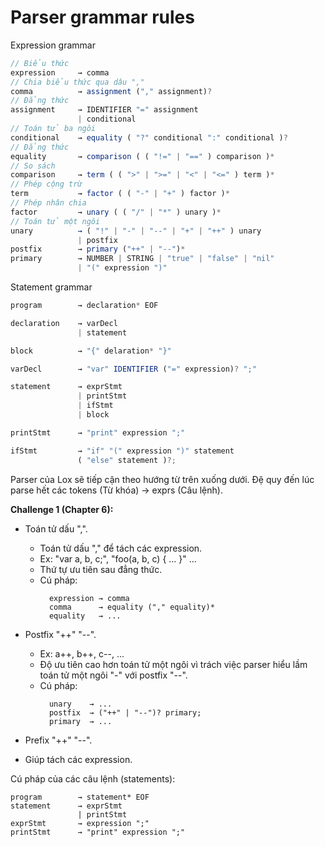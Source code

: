 
# Parser grammar rules
Expression grammar
```js
// Biểu thức
expression     → comma
// Chia biểu thức qua dâu ","
comma          → assignment ("," assignment)?
// Đẳng thức
assignment     → IDENTIFIER "=" assignment 
               | conditional
// Toán tử ba ngôi
conditional    → equality ( "?" conditional ":" conditional )?
// Đẳng thức
equality       → comparison ( ( "!=" | "==" ) comparison )*
// So sách
comparison     → term ( ( ">" | ">=" | "<" | "<=" ) term )*
// Phép cộng trừ
term           → factor ( ( "-" | "+" ) factor )*
// Phép nhân chia
factor         → unary ( ( "/" | "*" ) unary )*
// Toán tử một ngôi
unary          → ( "!" | "-" | "--" | "+" | "++" ) unary
               | postfix
postfix        → primary ("++" | "--")*
primary        → NUMBER | STRING | "true" | "false" | "nil"
               | "(" expression ")"
```

Statement grammar
```js
program        → declaration* EOF 

declaration    → varDecl
               | statement

block          → "{" delaration* "}"

varDecl        → "var" IDENTIFIER ("=" expression)? ";"

statement      → exprStmt
               | printStmt 
               | ifStmt
               | block

printStmt      → "print" expression ";"

ifStmt         → "if" "(" expression ")" statement 
               ( "else" statement )?;
```

Parser của Lox sẽ tiếp cận theo hướng từ trên xuống dưới.
Đệ quy đến lúc parse hết các tokens (Từ khóa) → exprs (Câu lệnh).


<b>Challenge 1 (Chapter 6):</b>
- Toán tử dấu ",".
  - Toán tử dấu "," để tách các expression.
  - Ex: "var a, b, c;", "foo(a, b, c) { ... }" ...
  - Thứ tự ưu tiên sau đẳng thức.
  - Cú pháp:
    ```
      expression → comma
      comma      → equality ("," equality)*
      equality   → ...
    ```

- Postfix "++" "--".
  - Ex: a++, b++, c--, ...
  - Độ ưu tiên cao hơn toán tử một ngôi vì trách việc parser hiểu lầm toán tử một ngôi "-" với postfix "--".
  - Cú pháp:
    ```
      unary    → ...
      postfix  → ("++" | "--")? primary;
      primary  → ...
    ```
- Prefix "++" "--".
- Giúp tách các expression.

Cú pháp của các câu lệnh (statements):
```
program        → statement* EOF
statement      → exprStmt
               | printStmt
exprStmt       → expression ";"
printStmt      → "print" expression ";"
```
